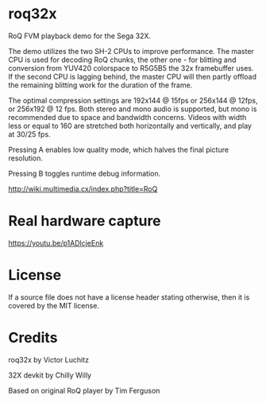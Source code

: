 # roq32x
RoQ FVM playback demo for the Sega 32X.

The demo utilizes the two SH-2 CPUs to improve performance. The master CPU is used for decoding RoQ chunks, the other one - for blitting and conversion from YUV420 colorspace to R5G5B5 the 32x framebuffer uses. If the second CPU is lagging behind, the master CPU will then partly offload the remaining blitting work for the duration of the frame.

The optimal compression settings are 192x144 @ 15fps or 256x144 @ 12fps, or 256x192 @ 12 fps. Both stereo and mono audio is supported, but mono is recommended due to space and bandwidth concerns. Videos with width less or equal to 160 are stretched both horizontally and vertically, and play at 30/25 fps.

Pressing A enables low quality mode, which halves the final picture resolution.

Pressing B toggles runtime debug information.

http://wiki.multimedia.cx/index.php?title=RoQ


Real hardware capture
============
https://youtu.be/p1ADlcjeEnk


License
============
If a source file does not have a license header stating otherwise, then it is covered by the MIT license.

Credits
============
roq32x by Victor Luchitz

32X devkit by Chilly Willy

Based on original RoQ player by Tim Ferguson
